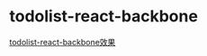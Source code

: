 # todolist-react-backbone
[todolist-react-backbone效果](http://letyougo.github.io/todolist-react-backbone)